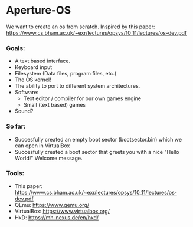 # Aperture-OS
We want to create an os from scratch.
Inspired by this paper: https://www.cs.bham.ac.uk/~exr/lectures/opsys/10_11/lectures/os-dev.pdf

### Goals: 
* A text based interface.
* Keyboard input
* Filesystem (Data files, program files, etc.)
* The OS kernel!
* The ability to port to different system architectures.
* Software: 
    * Text editor / compiler for our own games engine
    * Small (text based) games
* Sound?

### So far: 
* Succesfully created an empty boot sector (bootsector.bin) which we can open in VirtualBox
* Succesfully created a boot sector that greets you with a nice "Hello World!" Welcome message. 

### Tools: 
* This paper: https://www.cs.bham.ac.uk/~exr/lectures/opsys/10_11/lectures/os-dev.pdf
* QEmu: https://www.qemu.org/
* VirtualBox: https://www.virtualbox.org/
* HxD: https://mh-nexus.de/en/hxd/
